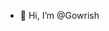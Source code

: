 - 👋 Hi, I’m @Gowrish

<!---
GhostGowrish/GhostGowrish is a ✨ special ✨ repository because its `README.md` (this file) appears on your GitHub profile.
You can click the Preview link to take a look at your changes.
--->
